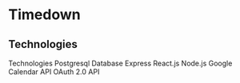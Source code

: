 # Timedown

## Technologies
Technologies
Postgresql Database
Express
React.js
Node.js
Google Calendar API
OAuth 2.0 API
